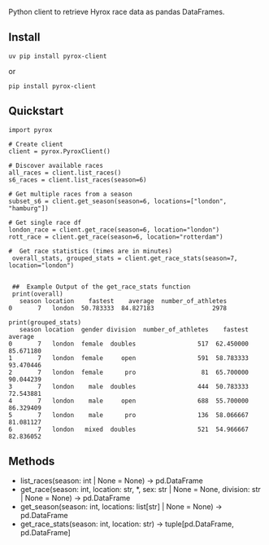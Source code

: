 Python client to retrieve Hyrox race data as pandas DataFrames.

## Install

```commandline
uv pip install pyrox-client
```
or 
```commandline
pip install pyrox-client
```

## Quickstart

```commandline
import pyrox

# Create client
client = pyrox.PyroxClient()

# Discover available races
all_races = client.list_races()          
s6_races = client.list_races(season=6)   

# Get multiple races from a season
subset_s6 = client.get_season(season=6, locations=["london", "hamburg"])

# Get single race df
london_race = client.get_race(season=6, location="london")
rott_race = client.get_race(season=6, location="rotterdam")

#  Get race statistics (times are in minutes) 
 overall_stats, grouped_stats = client.get_race_stats(season=7, location="london")
 
 
 ##  Example Output of the get_race_stats function
 print(overall)
   season location    fastest    average  number_of_athletes
0       7   london  50.783333  84.827183                2978

print(grouped_stats)
   season location  gender division  number_of_athletes    fastest    average
0       7   london  female  doubles                 517  62.450000  85.671180
1       7   london  female     open                 591  58.783333  93.470446
2       7   london  female      pro                  81  65.700000  90.044239
3       7   london    male  doubles                 444  50.783333  72.543881
4       7   london    male     open                 688  55.700000  86.329409
5       7   london    male      pro                 136  58.066667  81.081127
6       7   london   mixed  doubles                 521  54.966667  82.836052

```

## Methods

- list_races(season: int | None = None) -> pd.DataFrame 
- get_race(season: int, location: str, *, sex: str | None = None, division: str | None = None) -> pd.DataFrame 
- get_season(season: int, locations: list[str] | None = None) -> pd.DataFrame 
- get_race_stats(season: int, location: str) -> tuple[pd.DataFrame, pd.DataFrame] 
  


